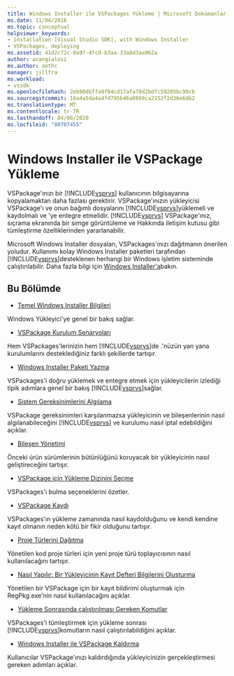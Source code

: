 ```yaml
---
title: Windows Installer ile VSPackages Yükleme | Microsoft Dokümanlar
ms.date: 11/04/2016
ms.topic: conceptual
helpviewer_keywords:
- installation [Visual Studio SDK], with Windows Installer
- VSPackages, deploying
ms.assetid: 41d2c72c-0a97-4fcd-b3aa-33a8d3aa962a
author: acangialosi
ms.author: anthc
manager: jillfra
ms.workload:
- vssdk
ms.openlocfilehash: 2eb90dbffa9f04cd17afa70d2bdfc59205bc99cb
ms.sourcegitcommit: 16a4a5da4a4fd795b46a0869ca2152f2d36e6db2
ms.translationtype: MT
ms.contentlocale: tr-TR
ms.lasthandoff: 04/06/2020
ms.locfileid: "80707455"
---
```

# <a name="installing-vspackages-with-windows-installer"></a>Windows Installer ile VSPackage Yükleme
VSPackage'ınızı bir [!INCLUDE[vsprvs](../../code-quality/includes/vsprvs_md.md)] kullanıcının bilgisayarına kopyalamaktan daha fazlası gerektirir. VSPackage'ınızın yükleyicisi VSPackage'ı ve onun bağımlı dosyalarını [!INCLUDE[vsprvs](../../code-quality/includes/vsprvs_md.md)]yüklemeli ve kaydolmalı ve 'ye entegre etmelidir. [!INCLUDE[vsprvs](../../code-quality/includes/vsprvs_md.md)] VSPackage'ınız, sıçrama ekranında bir simge görüntüleme ve Hakkında iletişim kutusu gibi tümleştirme özelliklerinden yararlanabilir.

 Microsoft Windows Installer dosyaları, VSPackages'ınızı dağıtmanın önerilen yoludur. Kullanımı kolay Windows Installer paketleri tarafından [!INCLUDE[vsprvs](../../code-quality/includes/vsprvs_md.md)]desteklenen herhangi bir Windows işletim sisteminde çalıştırılabilir. Daha fazla bilgi için [Windows Installer'a](https://msdn.microsoft.com/library/121be21b-b916-43e2-8f10-8b080516d2a0)bakın.

## <a name="in-this-section"></a>Bu Bölümde
- [Temel Windows Installer Bilgileri](../../extensibility/internals/windows-installer-basics.md)

 Windows Yükleyici'ye genel bir bakış sağlar.

- [VSPackage Kurulum Senaryoları](../../extensibility/internals/vspackage-setup-scenarios.md)

 Hem VSPackages'lerinizin hem [!INCLUDE[vsprvs](../../code-quality/includes/vsprvs_md.md)]de .'nüzün yan yana kurulumlarını desteklediğiniz farklı şekillerde tartışır.

- [Windows Installer Paketi Yazma](../../extensibility/internals/authoring-a-windows-installer-package.md)

 VSPackages'i doğru yüklemek ve entegre etmek için yükleyicilerin izlediği tipik adımlara genel bir bakış [!INCLUDE[vsprvs](../../code-quality/includes/vsprvs_md.md)]sağlar.

- [Sistem Gereksinimlerini Algılama](../../extensibility/internals/detecting-system-requirements.md)

 VSPackage gereksinimleri karşılanmazsa yükleyicinin ve bileşenlerinin nasıl algılanabileceğini [!INCLUDE[vsprvs](../../code-quality/includes/vsprvs_md.md)] ve kurulumu nasıl iptal edebildiğini açıklar.

- [Bileşen Yönetimi](../../extensibility/internals/component-management.md)

 Önceki ürün sürümlerinin bütünlüğünü koruyacak bir yükleyicinin nasıl geliştireceğini tartışır.

- [VSPackage için Yükleme Dizinini Seçme](../../extensibility/internals/choosing-the-installation-directory-for-a-vspackage.md)

 VSPackages'ı bulma seçeneklerini özetler.

- [VSPackage Kaydı](../../extensibility/internals/vspackage-registration.md)

 VSPackages'ın yükleme zamanında nasıl kaydolduğunu ve kendi kendine kayıt olmanın neden kötü bir fikir olduğunu tartışır.

- [Proje Türlerini Dağıtma](../../extensibility/internals/deploying-project-types.md)

 Yönetilen kod proje türleri için yeni proje türü toplayıcısının nasıl kullanılacağını tartışır.

- [Nasıl Yapılır: Bir Yükleyicinin Kayıt Defteri Bilgilerini Oluşturma](../../extensibility/internals/how-to-generate-registry-information-for-an-installer.md)

 Yönetilen bir VSPackage için bir kayıt bildirimi oluşturmak için RegPkg.exe'nin nasıl kullanılacağını açıklar.

- [Yükleme Sonrasında çalıştırılması Gereken Komutlar](../../extensibility/internals/commands-that-must-be-run-after-installation.md)

 VSPackages'i tümleştirmek için yükleme sonrası [!INCLUDE[vsprvs](../../code-quality/includes/vsprvs_md.md)]komutların nasıl çalıştırılabildiğini açıklar.

- [Windows Installer ile VSPackage Kaldırma](../../extensibility/internals/uninstalling-a-vspackage-with-windows-installer.md)

 Kullanıcılar VSPackage'ınızı kaldırdığında yükleyicinizin gerçekleştirmesi gereken adımları açıklar.
